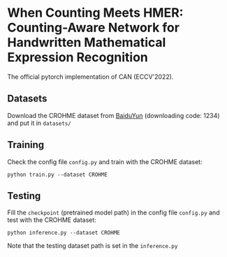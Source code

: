 # When Counting Meets HMER: Counting-Aware Network for Handwritten Mathematical Expression Recognition

The official pytorch implementation of CAN (ECCV'2022).

## Datasets

Download the CROHME dataset from [BaiduYun](https://pan.baidu.com/s/1qUVQLZh5aPT6d7-m6il6Rg) (downloading code: 1234) and put it in ```datasets/```

## Training

Check the config file ```config.py``` and train with the CROHME dataset:

```python train.py --dataset CROHME```

## Testing

Fill the ```checkpoint``` (pretrained model path) in the config file ```config.py``` and test with the CROHME dataset:

```python inference.py --dataset CROHME```

Note that the testing dataset path is set in the ```inference.py```
